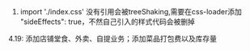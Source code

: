 1. import './index.css' 没有引用会被treeShaking,需要在css-loader添加  "sideEffects": true，不然自己引入的样式代码会被删掉

4.19: 添加店铺堂食、外卖、自提业务；添加菜品打包费以及库存量